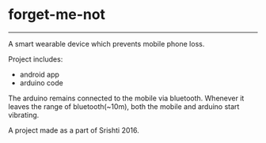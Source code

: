# forget-me-not
---
A smart wearable device which prevents mobile phone loss. 

Project includes:
  * android app
  * arduino code
  
The arduino remains connected to the mobile via bluetooth. 
Whenever it leaves the range of bluetooth(~10m), both the mobile and arduino start vibrating.

A project made as a part of Srishti 2016.
